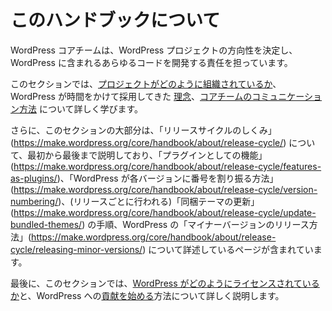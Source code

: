 <!--
# About
-->

# このハンドブックについて

<!--
The WordPress core team is responsible for setting the direction of the WordPress project and developing every bit of code that ships with WordPress.
-->

WordPress コアチームは、WordPress プロジェクトの方向性を決定し、WordPress に含まれるあらゆるコードを開発する責任を担っています。

<!--
In this section, you will learn more about how [the project is organized](https://make.wordpress.org/core/handbook/about/organization/), the [philosophies](https://make.wordpress.org/core/handbook/about/philosophies/) that WordPress has adopted over time, and [how the core team communicates](https://make.wordpress.org/core/handbook/about/communication/).
-->

このセクションでは、[プロジェクトがどのように組織されているか](https://make.wordpress.org/core/handbook/about/organization/)、WordPress が時間をかけて採用してきた [理念](https://make.wordpress.org/core/handbook/about/philosophies/)、[コアチームのコミュニケーション方法](https://make.wordpress.org/core/handbook/about/communication/) について詳しく学びます。

<!--
Additionally, a large portion of this section discusses [how the release cycle works](https://make.wordpress.org/core/handbook/about/release-cycle/), from start to finish, including pages that detail the process for [features as plugins](https://make.wordpress.org/core/handbook/about/release-cycle/features-as-plugins/), [how WordPress “numbers” each version](https://make.wordpress.org/core/handbook/about/release-cycle/version-numbering/), steps involved with [updating the bundled themes](https://make.wordpress.org/core/handbook/about/release-cycle/update-bundled-themes/) (which takes place each release), and [how to release minor versions](https://make.wordpress.org/core/handbook/about/release-cycle/releasing-minor-versions/) of WordPress.
-->

さらに、このセクションの大部分は、「リリースサイクルのしくみ」(https://make.wordpress.org/core/handbook/about/release-cycle/) について、最初から最後まで説明しており、「プラグインとしての機能」(https://make.wordpress.org/core/handbook/about/release-cycle/features-as-plugins/)、「WordPress が各バージョンに番号を割り振る方法」(https://make.wordpress.org/core/handbook/about/release-cycle/version-numbering/)、(リリースごとに行われる)「同梱テーマの更新」(https://make.wordpress.org/core/handbook/about/release-cycle/update-bundled-themes/) の手順、WordPress の「マイナーバージョンのリリース方法」(https://make.wordpress.org/core/handbook/about/release-cycle/releasing-minor-versions/) について詳述しているページが含まれています。

<!--
Lastly, in this section you will learn more about [how WordPress is licensed](https://make.wordpress.org/core/handbook/about/licensing/) and how to [get started contributing](https://make.wordpress.org/core/handbook/about/getting-started-at-a-contributor-day/) to WordPress.
-->

最後に、このセクションでは、[WordPress がどのようにライセンスされているか](https://make.wordpress.org/core/handbook/about/licensing/)と、WordPress への[貢献を始める](https://make.wordpress.org/core/handbook/about/getting-started-at-a-contributor-day/)方法について詳しく説明します。

